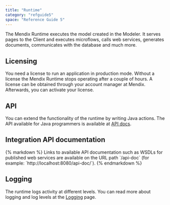 ```yaml
---
title: "Runtime"
category: "refguide5"
space: "Reference Guide 5"
---
```



The Mendix Runtime executes the model created in the Modeler. It serves pages to the Client and executes microflows, calls web services, generates documents, communicates with the database and much more.

## Licensing

You need a license to run an application in production mode. Without a license the Mendix Runtime stops operating after a couple of hours. A license can be obtained through your account manager at Mendix. Afterwards, you can activate your license.

## API

You can extend the functionality of the runtime by writing Java actions. The API available for Java programmers is available at [API docs](https://apidocs.mendix.com/5/runtime/).

## Integration API documentation

<div class="alert alert-info">{% markdown %}
Links to available API documentation such as WSDLs for published web services are available on the URL path `/api-doc` (for example: `http://localhost:8080/api-doc/`).
{% endmarkdown %}</div>

## Logging

The runtime logs activity at different levels. You can read more about logging and log levels at the [Logging](/refguide5/logging) page.

